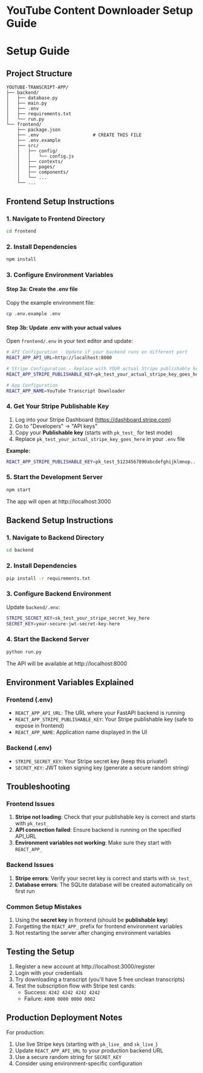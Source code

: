 # YouTube Content Downloader Setup Guide
# Setup Guide

## Project Structure
```
YOUTUBE-TRANSCRIPT-APP/
├── backend/
│   ├── database.py
│   ├── main.py
│   ├── .env
│   ├── requirements.txt
│   └── run.py
└── frontend/
    ├── package.json
    ├── .env                    # CREATE THIS FILE
    ├── .env.example
    ├── src/
    │   ├── config/
    │   │   └── config.js
    │   ├── contexts/
    │   ├── pages/
    │   ├── components/
    │   └── ...
    └── ...
```

## Frontend Setup Instructions

### 1. Navigate to Frontend Directory
```bash
cd frontend
```

### 2. Install Dependencies
```bash
npm install
```

### 3. Configure Environment Variables

#### Step 3a: Create the .env file
Copy the example environment file:
```bash
cp .env.example .env
```

#### Step 3b: Update .env with your actual values
Open `frontend/.env` in your text editor and update:

```bash
# API Configuration - Update if your backend runs on different port
REACT_APP_API_URL=http://localhost:8000

# Stripe Configuration - Replace with YOUR actual Stripe publishable key
REACT_APP_STRIPE_PUBLISHABLE_KEY=pk_test_your_actual_stripe_key_goes_here

# App Configuration
REACT_APP_NAME=YouTube Transcript Downloader
```

### 4. Get Your Stripe Publishable Key

1. Log into your Stripe Dashboard (https://dashboard.stripe.com)
2. Go to "Developers" → "API keys"
3. Copy your **Publishable key** (starts with `pk_test_` for test mode)
4. Replace `pk_test_your_actual_stripe_key_goes_here` in your `.env` file

**Example:**
```bash
REACT_APP_STRIPE_PUBLISHABLE_KEY=pk_test_51234567890abcdefghijklmnop...
```

### 5. Start the Development Server
```bash
npm start
```

The app will open at http://localhost:3000

## Backend Setup Instructions

### 1. Navigate to Backend Directory
```bash
cd backend
```

### 2. Install Dependencies
```bash
pip install -r requirements.txt
```

### 3. Configure Backend Environment
Update `backend/.env`:
```bash
STRIPE_SECRET_KEY=sk_test_your_stripe_secret_key_here
SECRET_KEY=your-secure-jwt-secret-key-here
```

### 4. Start the Backend Server
```bash
python run.py
```

The API will be available at http://localhost:8000

## Environment Variables Explained

### Frontend (.env)
- `REACT_APP_API_URL`: The URL where your FastAPI backend is running
- `REACT_APP_STRIPE_PUBLISHABLE_KEY`: Your Stripe publishable key (safe to expose in frontend)
- `REACT_APP_NAME`: Application name displayed in the UI

### Backend (.env)
- `STRIPE_SECRET_KEY`: Your Stripe secret key (keep this private!)
- `SECRET_KEY`: JWT token signing key (generate a secure random string)

## Troubleshooting

### Frontend Issues
1. **Stripe not loading**: Check that your publishable key is correct and starts with `pk_test_`
2. **API connection failed**: Ensure backend is running on the specified API_URL
3. **Environment variables not working**: Make sure they start with `REACT_APP_`

### Backend Issues
1. **Stripe errors**: Verify your secret key is correct and starts with `sk_test_`
2. **Database errors**: The SQLite database will be created automatically on first run

### Common Setup Mistakes
1. Using the **secret key** in frontend (should be **publishable key**)
2. Forgetting the `REACT_APP_` prefix for frontend environment variables
3. Not restarting the server after changing environment variables

## Testing the Setup

1. Register a new account at http://localhost:3000/register
2. Login with your credentials
3. Try downloading a transcript (you'll have 5 free unclean transcripts)
4. Test the subscription flow with Stripe test cards:
   - Success: `4242 4242 4242 4242`
   - Failure: `4000 0000 0000 0002`

## Production Deployment Notes

For production:
1. Use live Stripe keys (starting with `pk_live_` and `sk_live_`)
2. Update `REACT_APP_API_URL` to your production backend URL
3. Use a secure random string for `SECRET_KEY`
4. Consider using environment-specific configuration


